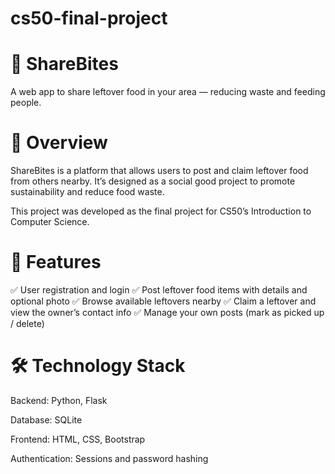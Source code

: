 # cs50-final-project
# 🍱 ShareBites
A web app to share leftover food in your area — reducing waste and feeding people.

# 📖 Overview
ShareBites is a platform that allows users to post and claim leftover food from others nearby. It’s designed as a social good project to promote sustainability and reduce food waste.

This project was developed as the final project for CS50’s Introduction to Computer Science.

# 🚀 Features
✅ User registration and login
✅ Post leftover food items with details and optional photo
✅ Browse available leftovers nearby
✅ Claim a leftover and view the owner’s contact info
✅ Manage your own posts (mark as picked up / delete)

# 🛠️ Technology Stack
Backend: Python, Flask

Database: SQLite

Frontend: HTML, CSS, Bootstrap

Authentication: Sessions and password hashing
